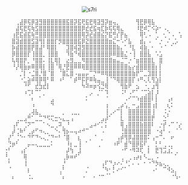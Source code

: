 

ㅤㅤㅤㅤㅤㅤㅤㅤㅤㅤㅤㅤㅤㅤㅤㅤ<img src="https://komarev.com/ghpvc/?username=s7ri&label=✧&color=000000&style=flat" alt="s7ri" />


⠀⠀⠀⢀⣼⡿⢯⡿⣽⣻⣿⣿⣿⣿⣿⣿⣯⣿⡽⣯⢟⣯⣟⢿⣽⣻⡽⣶⢤⡀⠀⠀⠀⠀⢻⣟⡿⢿⣧⠀⠀⠀⠀⠀⠀⠀
⠀⠀⠀⣼⢯⣟⢯⢷⣫⣿⣿⣿⣿⣿⣿⣿⣿⣿⣿⣿⡿⣞⣞⣯⢶⣏⡷⢯⢯⢿⣄⠀⠀⠀⠸⣟⠾⡉⠪⡵⠂⠠⡀⠀⠀⠀
⠀⠀⢰⣟⣯⣾⣯⢷⣛⣿⣿⣿⣿⣿⣿⣿⣿⣿⣿⣿⢿⡽⣞⣾⣿⣮⡝⣯⢛⡎⡟⣦⠀⠀⠀⢿⢃⠠⠀⢁⠀⢂⠈⠠⠀⢡
⠀⠀⣿⣽⣾⣿⣿⣫⣽⢻⡇⣿⣿⡏⡻⣿⣿⣿⣿⣯⡿⣝⣿⣿⣿⣿⣿⣶⣍⠒⠡⠊⣧⠀⠀⣾⡄⠠⠀⠁⡐⠀⠌⢀⡡⠀
⠀⠀⡷⣾⣿⣿⣿⡟⣿⣼⠃⢿⣿⡇⠀⠀⣹⣿⢾⣽⣻⣿⣿⣿⣿⣿⣿⣿⣿⣷⡄⠁⠘⣇⠀⢾⣷⡀⠂⠀⠐⠈⠀⠁⠀⠀
⠀⠀⡿⣿⣿⣿⡏⢸⣿⣿⡀⢸⣿⣿⠀⠀⠹⣷⠙⢾⣿⣿⣿⣿⣿⣿⣿⡿⠿⣿⣿⣌⠐⢸⠀⣿⣿⣧⠀⠡⣡⠀⠀⠀⠀⠀
⠀⠀⢧⢿⣿⡟⡀⠘⣿⣿⠄⢸⣇⢿⡇⠀⣔⣻⣀⣀⠻⣿⣿⣿⣿⣿⣿⣿⣶⣤⣈⠉⡐⠈⣶⣿⣿⣿⣇⠀⣿⠀⠀⠀⠀⠀
⠀⠀⠘⡜⢿⣷⡶⠿⣿⢿⡇⢸⣿⠈⢿⡘⣟⣿⠿⠿⢿⣿⣿⣿⣿⣿⣿⣿⣿⣿⣿⣿⣦⡔⣾⣿⣿⣿⣿⡆⡇⠀⠀⠀⠀⠀
⠀⠀⠀⠀⡈⡇⠐⣈⣿⡘⣿⠈⣿⠀⠈⣿⣅⣿⠠⣤⣤⡤⠉⡙⠛⠿⢿⣿⣿⣿⣿⣿⣿⣷⡟⠉⣀⣹⣿⡇⡇⠀⠀⠀⠀⠀
⠀⠀⠀⠀⠐⣁⣵⠾⢿⡿⢿⠃⠿⠀⠰⠃⠀⠁⡾⠛⡯⡟⠿⢷⣤⣀⢸⠈⠙⢿⣿⣿⣿⡏⠰⠛⢄⢇⢻⣱⡇⠀⠀⠀⠀⠀
⠀⠀⠀⠀⠀⠘⠋⠀⣞⣳⣞⡇⠀⠀⠀⠀⠀⠀⠀⠀⠳⠽⠶⡶⢪⣙⢿⠀⠀⠀⢻⣷⠟⠀⣢⠀⠐⡀⣰⢻⠀⠀⠀⠀⠀⠀
⠀⠀⠀⠀⠀⠰⢉⠇⠉⠁⡀⠀⠀⠀⠀⠀⠀⠀⠀⠀⠀⠀⡠⠀⡈⠁⠹⠀⠀⠀⠨⠃⠠⠋⠁⠈⢉⣵⡇⡸⠀⠀⠀⠀⠀⠀
⠀⠀⠀⠀⠀⠀⠀⠆⠀⠁⠀⠀⣠⠀⠀⠀⠀⠀⠀⠀⠀⠅⠀⠀⠀⠀⠈⠀⠀⠀⠀⠠⠊⠉⠱⣾⣿⣿⠇⡇⠀⠀⢠⠆⠀⠀
⠀⠀⠀⠀⠀⠀⠀⠰⠀⠀⠀⠀⠙⠀⠀⠀⠀⠀⠀⠀⠀⠀⠀⠀⠀⠀⢰⠀⠀⢀⡴⢡⡀⠒⣠⣿⣿⣿⢰⡇⠀⠀⢆⠅⠀⠀
⠀⠀⠀⠀⠀⠀⢀⢼⣧⡀⠀⠀⠀⠀⠀⡀⠀⢀⣀⡀⠀⠀⠀⠀⠀⠀⢸⢀⠔⠉⡇⠀⣿⣿⣿⣿⣿⣿⢸⠀⠀⠨⡐⠀⠀⠀
⠀⠀⠀⢀⣀⣠⠛⠁⣀⣉⠙⠫⢍⣒⠢⣄⣀⢠⠀⠀⠀⠀⠀⠀⠀⣠⡼⠁⠀⠀⣇⠀⣿⣿⣿⣿⣿⣿⡟⠀⠀⣑⠁⠀⠀⠀
⠀⠀⢠⠏⠀⢈⠝⠉⠀⠀⠁⠢⣀⢀⠽⡀⠘⠀⠀⠀⠀⠀⣠⠴⠊⡁⡅⠀⠀⠀⢿⢠⣿⣿⣿⣷⣿⣿⠇⠀⡐⡞⠠⠉⠈⡔
⠀⠀⡼⢈⠷⠃⢀⡴⠋⠲⢄⡀⠀⠑⠄⢻⡦⠤⢤⠴⠚⠉⠀⠀⠀⠠⠀⠀⠀⠀⢘⣿⣿⣿⣿⣿⣿⣿⠀⠐⢴⠃⠠⠀⠈⠈
⠀⡜⠁⢈⠑⠂⠙⠋⠙⠢⢄⡈⠙⠒⠃⠈⣿⠀⠀⣆⠀⠀⡀⠈⠀⡀⠀⠀⠀⢠⡾⢻⡿⣼⣿⣿⣿⠅⢠⠒⠉⠄⠀⠖⠀⠀
⠀⢙⡶⠃⠀⠀⡤⠤⢄⣀⣀⣀⠅⠀⠀⠀⠸⡆⣀⢸⠀⠁⠀⠀⢀⠀⠀⠀⠰⠟⠁⣾⠙⣿⡿⣯⠏⡀⠀⡃⠃⢀⢀⡀⠀⠀
⢐⠃⠀⠀⢠⡎⠀⠀⠀⠀⠀⠀⠀⠀⠀⠀⡼⢳⠀⣸⠀⠀⠀⠀⠀⠀⠀⠀⠀⠀⠐⠋⠐⠻⠽⢏⠀⡇⠀⣟⢹⣩⣰⡁⢀⠀
⠘⡀⠀⠀⠀⢿⠀⠀⠀⠀⠀⠀⠀⠀⠀⢀⡷⠶⠞⠁⠀⠀⠀⠀⠀⠀⠀⠀⠀⠀⢀⠀⢀⢠⡴⡆⠣⣀⡀⠠⠀⠀⠀⠀⠁⠀
⠀⠃⠀⠀⠀⢸⠀⠀⠀⠀⠀⠀⠀⠀⠀⡘⠀⠀⠀⠀⠀⠀⠀⠀⠀⢠⠏⠙⡰⠔⠌⠘⡁⠄⠠⠀⠂⠐⠙⡳⣦⢄⡀⠀⠀⠀
⠀⠈⠀⠀⠀⠀⡆⠀⠀⠀⠀⠀⠀⠀⢀⠃⠀⠀⠀⠀⠀⡈⠀⠀⠀⠈⠳⠂⡃⠔⠊⠁⠀⠀⠀⠀⠀⠀⠠⠂⠀⠉⠺⣢⡀⠀
⠀⠀⡄⠀⠀⠀⢐⡀⠀⠀⠀⠀⠀⠀⠈⡄⠀⠀⠀⠀⠠⠀⠀⠄⠐⠒⠈⠁⠀⠀⠀⠀⠀⠀⠀⠀⠀⠀⠀⠀⠀⠀⠀⠐⢣⠄


<!--
**s7ri/s7ri** is a ✨ _special_ ✨ repository because its `README.md` (this file) appears on your GitHub profile.

Here are some ideas to get you started:

- 🔭 I’m currently working on ...
- 🌱 I’m currently learning ...
- 👯 I’m looking to collaborate on ...
- 🤔 I’m looking for help with ...
- 💬 Ask me about ...
- 📫 How to reach me: ...
- 😄 Pronouns: ...
- ⚡ Fun fact: ...
-->
